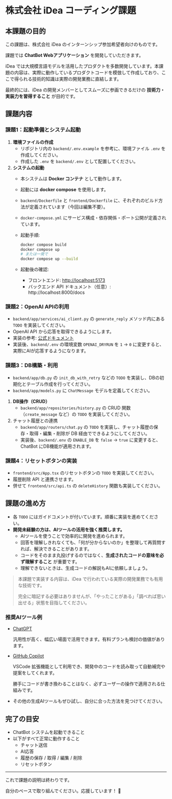 # 株式会社 iDea コーディング課題

## 本課題の目的

この課題は、株式会社 iDea のインターンシップ参加希望者向けのものです。

課題では **ChatBot Webアプリケーション** を開発していただきます。

iDea では大規模言語モデルを活用したプロダクトを多数開発しています。本課題の内容は、実際に動作しているプロダクトコードを模倣して作成しており、ここで得られる技術的知識は実際の開発業務に直結します。

最終的には、iDea の開発メンバーとしてスムーズに参画できるだけの **技術力・実装力を習得すること** が目的です。

## 課題内容

### 課題1：起動準備とシステム起動

1. **環境ファイルの作成**
    - リポジトリ内の `backend/.env.example` を参考に、環境ファイル `.env` を作成してください。
    - 作成した `.env` を `backend/.env` として配置してください。
2. **システムの起動**
    - 本システムは **Docker コンテナ** として動作します。
    - 起動には **docker compose** を使用します。
    - `backend/Dockerfile` と `frontend/Dockerfile` に、それぞれのビルド方法が定義されています（今回は編集不要）。
    - `docker-compose.yml` にサービス構成・依存関係・ポート公開が定義されています。
    - 起動手順:
        
        ```bash
        docker compose build
        docker compose up
        # または一発で
        docker compose up --build
        ```
        
    - 起動後の確認:
        - フロントエンド: [http://localhost:5173](http://localhost:5173/)
        - バックエンド API ドキュメント（任意）: http://localhost:8000/docs

### 課題2：OpenAI APIの利用

- `backend/app/services/ai_client.py` の `generate_reply` メソッド内にある `TODO` を実装してください。
- OpenAI API から応答を取得できるようにします。
- 実装の参考: [公式ドキュメント](https://platform.openai.com/docs/api-reference/chat/create)
- 実装後、`backend/.env` の環境変数 `OPENAI_DRYRUN` を `1` → `0` に変更すると、実際にAIが応答するようになります。

### 課題3：DB構築・利用

- `backend/app/db.py` の `init_db_with_retry` などの `TODO` を実装し、DBの初期化とテーブル作成を行ってください。
- `backend/app/models.py` に `ChatMessage` モデルを定義してください。
1. **DB操作（CRUD）**
    - `backend/app/repositories/history.py` の CRUD 関数（`create_message` など）の `TODO` を実装してください。
2. チャット履歴との連携
    - `backend/app/routers/chat.py` の `TODO` を実装し、チャット履歴の保存・取得・編集・削除が DB 経由でできるようにしてください。
    - 実装後、`backend/.env` の `ENABLE_DB` を `false` → `true` に変更すると、ChatBot にDB機能が適用されます。

### 課題4：リセットボタンの実装

- `frontend/src/App.tsx` のリセットボタンの `TODO` を実装してください。
- 履歴削除 API と連携させます。
- 併せて `frontend/src/api.ts` の `deleteHistory` 関数も実装してください。

## 課題の進め方

- 各 `TODO` にはガイドコメントが付いています。順番に実装を進めてください。
- **開発未経験の方は、AIツールの活用を強く推奨します。**
    - AIツールを使うことで効率的に開発を進められます。
    - 回答を理解しきれなくても、「何が分からないのか」を整理して再質問すれば、解決できることがあります。
    - コードをそのまま丸投げするのではなく、**生成されたコードの意味を必ず理解すること** が重要です。
    - 理解できないときは、生成コードの解説もAIに依頼しましょう。

> 本課題で実装する内容は、iDea で行われている実際の開発業務でも有用な技術です。
> 
> 
> 完全に暗記する必要はありませんが、「やったことがある」「調べれば思い出せる」状態を目指してください。
> 

### 推奨AIツール例

- [ChatGPT](https://chatgpt.com/)
    
    汎用性が高く、幅広い場面で活用できます。有料プランも検討の価値があります。
    
- [GitHub Copilot](https://docs.github.com/ja/copilot/get-started/quickstart)
    
    VSCode 拡張機能として利用でき、開発中のコードを読み取って自動補完や提案をしてくれます。
    
    勝手にコードが書き換わることはなく、必ずユーザーの操作で適用される仕組みです。
    
- その他の生成AIツールもぜひ試し、自分に合った方法を見つけてください。

## 完了の目安

- ChatBot システムを起動できること
- 以下がすべて正常に動作すること
    - チャット送信
    - AI応答
    - 履歴の保存 / 取得 / 編集 / 削除
    - リセットボタン
    

---

これで課題の説明は終わりです。

自分のペースで取り組んでください。応援しています！ 🚀

